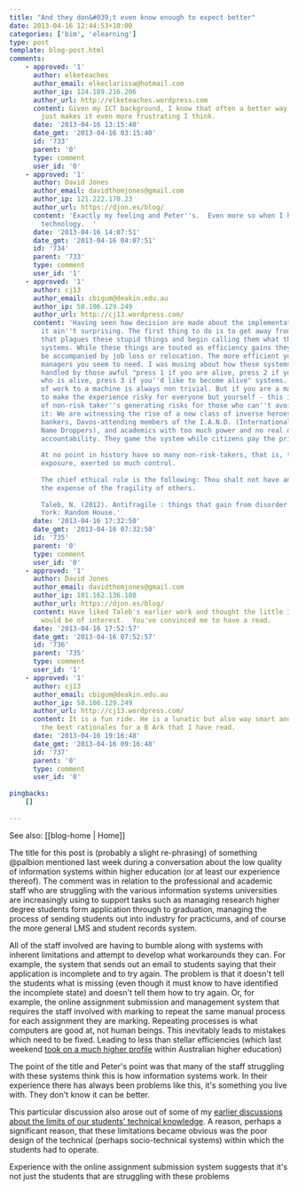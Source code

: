 ```yaml
---
title: "And they don&#039;t even know enough to expect better"
date: 2013-04-16 12:44:53+10:00
categories: ['bim', 'elearning']
type: post
template: blog-post.html
comments:
    - approved: '1'
      author: elketeaches
      author_email: elkeclarissa@hotmail.com
      author_ip: 124.189.216.206
      author_url: http://elketeaches.wordpress.com
      content: Given my ICT background, I know that often a better way exists, and this
        just makes it even more frustrating I think.
      date: '2013-04-16 13:15:40'
      date_gmt: '2013-04-16 03:15:40'
      id: '733'
      parent: '0'
      type: comment
      user_id: '0'
    - approved: '1'
      author: David Jones
      author_email: davidthomjones@gmail.com
      author_ip: 121.222.170.23
      author_url: https://djon.es/blog/
      content: 'Exactly my feeling and Peter''s.  Even more so when I have to use the
        technology.  '
      date: '2013-04-16 14:07:51'
      date_gmt: '2013-04-16 04:07:51'
      id: '734'
      parent: '733'
      type: comment
      user_id: '1'
    - approved: '1'
      author: cj13
      author_email: cbigum@deakin.edu.au
      author_ip: 58.106.129.249
      author_url: http://cj13.wordpress.com/
      content: 'Having seen how decision are made about the implementation of these pseudo-systems
        it ain''t surprising. The first thing to do is to get away from the wishful naming
        that plagues these stupid things and begin calling them what they are: misinformation
        systems. While these things are touted as efficiency gains they do not seem to
        be accompanied by job loss or relocation. The more efficient you become the more
        managers you seem to need. I was musing about how these systems would look if
        handled by those awful "press 1 if you are alive, press 2 if you know someone
        who is alive, press 3 if you''d like to become alive" systems. For me any delegation
        of work to a machine is always non trivial. But if you are a manager - you get
        to make the experience risky for everyone but yourself - this is Taleb''s notion
        of non-risk taker''s generating risks for those who can''t avoid it. As he put
        it: We are witnessing the rise of a new class of inverse heroes, that is, bureaucrats,
        bankers, Davos-attending members of the I.A.N.D. (International Association of
        Name Droppers), and academics with too much power and no real downside and/or
        accountability. They game the system while citizens pay the price.
    
        At no point in history have so many non-risk-takers, that is, those with no personal
        exposure, exerted so much control.
    
        The chief ethical rule is the following: Thou shalt not have antifragility at
        the expense of the fragility of others.
    
        Taleb, N. (2012). Antifragile : things that gain from disorder (1st ed.). New
        York: Random House.'
      date: '2013-04-16 17:32:50'
      date_gmt: '2013-04-16 07:32:50'
      id: '735'
      parent: '0'
      type: comment
      user_id: '0'
    - approved: '1'
      author: David Jones
      author_email: davidthomjones@gmail.com
      author_ip: 101.162.136.180
      author_url: https://djon.es/blog/
      content: Have liked Taleb's earlier work and thought the little I'd heard of anti-fragile
        would be of interest.  You've convinced me to have a read.
      date: '2013-04-16 17:52:57'
      date_gmt: '2013-04-16 07:52:57'
      id: '736'
      parent: '735'
      type: comment
      user_id: '1'
    - approved: '1'
      author: cj13
      author_email: cbigum@deakin.edu.au
      author_ip: 58.106.129.249
      author_url: http://cj13.wordpress.com/
      content: It is a fun ride. He is a lunatic but also way smart and offers one of
        the best rationales for a B Ark that I have read.
      date: '2013-04-16 19:16:48'
      date_gmt: '2013-04-16 09:16:48'
      id: '737'
      parent: '0'
      type: comment
      user_id: '0'
    
pingbacks:
    []
    
---
```


See also: [[blog-home | Home]]

The title for this post is (probably a slight re-phrasing) of something @palbion mentioned last week during a conversation about the low quality of information systems within higher education (or at least our experience thereof). The comment was in relation to the professional and academic staff who are struggling with the various information systems universities are increasingly using to support tasks such as managing research higher degree students form application through to graduation, managing the process of sending students out into industry for practicums, and of course the more general LMS and student records system.

All of the staff involved are having to bumble along with systems with inherent limitations and attempt to develop what workarounds they can. For example, the system that sends out an email to students saying that their application is incomplete and to try again. The problem is that it doesn't tell the students what is missing (even though it must know to have identified the incomplete state) and doesn't tell them how to try again. Or, for example, the online assignment submission and management system that requires the staff involved with marking to repeat the same manual process for each assignment they are marking. Repeating processes is what computers are good at, not human beings. This inevitably leads to mistakes which need to be fixed. Leading to less than stellar efficiencies (which last weekend [took on a much higher profile](http://musicfordeckchairs.wordpress.com/2013/04/14/more-or-less/) within Australian higher education)

The point of the title and Peter's point was that many of the staff struggling with these systems think this is how information systems work. In their experience there has always been problems like this, it's something you live with. They don't know it can be better.

This particular discussion also arose out of some of my [earlier discussions about the limits of our students' technical knowledge](/blog2/2013/03/13/many-of-our-students-are-neither-digital-natives-nor-digitally-literate/). A reason, perhaps a significant reason, that these limitations became obvious was the poor design of the technical (perhaps socio-technical systems) within which the students had to operate.

Experience with the online assignment submission system suggests that it's not just the students that are struggling with these problems